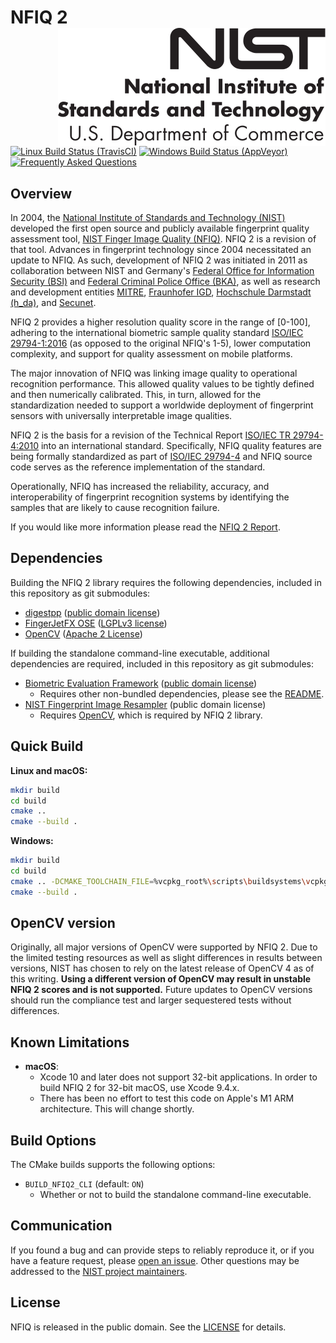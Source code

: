 # NFIQ 2 <img src="cmake/nistident_flright_vec.svg" align="right" alt="NIST identifier" />

[![Linux Build Status (TravisCI)](https://travis-ci.org/usnistgov/NFIQ2.svg?branch=master)](https://travis-ci.org/usnistgov/NFIQ2)
[![Windows Build Status (AppVeyor)](https://ci.appveyor.com/api/projects/status/0ilbxxilcyed409s/branch/master?svg=true)](https://ci.appveyor.com/project/usnistgov/nfiq2/branch/master)
[![Frequently Asked Questions](https://img.shields.io/badge/wiki-frequently%20asked%20questions-informational)](https://github.com/usnistgov/NFIQ2/wiki/Frequently-Asked-Questions)

Overview
--------
In 2004, the [National Institute of Standards and Technology (NIST)](https://www.nist.gov) developed the first open source and publicly available fingerprint quality assessment tool, [NIST Finger Image Quality (NFIQ)](https://www.nist.gov/services-resources/software/nist-biometric-image-software-nbis#NFIQ).
NFIQ 2 is a revision of that tool.
Advances in fingerprint technology since 2004 necessitated an update to NFIQ.
As such, development of NFIQ 2 was initiated in 2011 as collaboration between
NIST and Germany's [Federal Office for Information Security (BSI)](https://www.bsi.bund.de/)
and [Federal Criminal Police Office (BKA)](https://www.bka.de), as well as research and development entities [MITRE](https://www.mitre.org),
[Fraunhofer IGD](https://www.igd.fraunhofer.de/), [Hochschule Darmstadt (h_da)](https://h-da.de), and [Secunet](https://www.secunet.com).

NFIQ 2 provides a higher resolution quality score in the range of [0-100], adhering
to the international biometric sample quality standard [ISO/IEC 29794-1:2016](https://www.iso.org/standard/62782.html) (as opposed to the original NFIQ's 1-5),
lower computation complexity, and support for quality assessment on mobile platforms.

The major innovation of NFIQ was linking image quality to operational recognition performance.
This allowed quality values to be tightly defined and then numerically calibrated.
This, in turn, allowed for the standardization needed to support a worldwide deployment of fingerprint sensors with
universally interpretable image qualities.

NFIQ 2 is the basis for a revision of the
Technical Report [ISO/IEC TR 29794-4:2010](http://www.iso.org/iso/catalogue_detail.htm?csnumber=50911)
into an international standard.  Specifically, NFIQ quality features are being formally standardized as part of
[ISO/IEC 29794-4](http://www.iso.org/iso/catalogue_detail.htm?csnumber=62791) and
NFIQ source code serves as the reference implementation of the standard.

Operationally, NFIQ has increased the reliability, accuracy, and interoperability  of fingerprint recognition
systems by identifying the samples that are likely to cause recognition failure.

If you would like more information please read the [NFIQ 2 Report](https://www.nist.gov/document/nfiq2reportpdf).

Dependencies
------------

Building the NFIQ 2 library requires the following dependencies, included in
this repository as git submodules:

 * [digestpp](https://github.com/kerukuro/digestpp) ([public domain license](https://github.com/kerukuro/digestpp/blob/master/LICENSE))
 * [FingerJetFX OSE](https://github.com/FingerJetFXOSE/FingerJetFXOSE) ([LGPLv3 license](https://github.com/FingerJetFXOSE/FingerJetFXOSE/blob/master/COPYRIGHT.txt))
 * [OpenCV](https://github.com/opencv/opencv) ([Apache 2 License](https://github.com/opencv/opencv/blob/master/LICENSE))

If building the standalone command-line executable, additional dependencies are
required, included in this repository as git submodules:

 * [Biometric Evaluation Framework](https://github.com/usnistgov/libbiomeval) ([public domain license](https://github.com/usnistgov/libbiomeval/blob/master/LICENSE.md))
   * Requires other non-bundled dependencies, please see the [README](https://github.com/usnistgov/libbiomeval/blob/master/README.md).
 * [NIST Fingerprint Image Resampler](https://github.com/usnistgov/nfir) (public domain license)
   * Requires [OpenCV](https://github.com/opencv/opencv), which is required by NFIQ 2 library.

Quick Build
-----------
**Linux and macOS:**
```bash
mkdir build
cd build
cmake ..
cmake --build .
```

**Windows:**
```bash
mkdir build
cd build
cmake .. -DCMAKE_TOOLCHAIN_FILE=%vcpkg_root%\scripts\buildsystems\vcpkg.cmake -DVCPKG_TARGET_TRIPLET=%platform%-windows-static -DCMAKE_CONFIGURATION_TYPES=Release -DCMAKE_BUILD_TYPE=Release -A %platform%
cmake --build .
```

OpenCV version
--------------
Originally, all major versions of OpenCV were supported by NFIQ 2. Due to the
limited testing resources as well as slight differences in results between
versions, NIST has chosen to rely on the latest release of OpenCV 4 as of this
writing. **Using a different version of OpenCV may result in unstable NFIQ 2
scores and is not supported.** Future updates to OpenCV versions should run the
compliance test and larger sequestered tests without differences.

Known Limitations
-----------------

 * **macOS**:
   * Xcode 10 and later does not support 32-bit applications. In order to build
     NFIQ 2 for 32-bit macOS, use Xcode 9.4.x.
   * There has been no effort to test this code on Apple's M1 ARM architecture.
     This will change shortly.

Build Options
-------------
The CMake builds supports the following options:

 * `BUILD_NFIQ2_CLI` (default: `ON`)
   * Whether or not to build the standalone command-line executable.

Communication
-------------
If you found a bug and can provide steps to reliably reproduce it, or if you
have a feature request, please
[open an issue](https://github.com/usnistgov/NFIQ2/issues). Other
questions may be addressed to the
[NIST project maintainers](mailto:nfiq2.development@nist.gov).

License
-------
NFIQ is released in the public domain. See the
[LICENSE](https://github.com/usnistgov/NFIQ2/blob/master/LICENSE.md)
for details.

